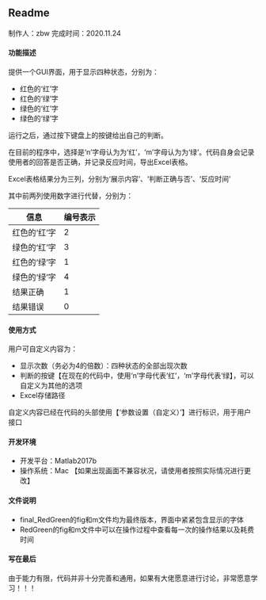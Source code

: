 ## Readme

制作人：zbw    完成时间：2020.11.24

#### 功能描述

提供一个GUI界面，用于显示四种状态，分别为：

- 红色的‘红’字
- 红色的‘绿’字
- 绿色的‘红’字
- 绿色的‘绿’字

运行之后，通过按下键盘上的按键给出自己的判断。

在目前的程序中，选择是‘n’字母认为为‘红’，‘m’字母认为为‘绿’。代码自身会记录使用者的回答是否正确，并记录反应时间，导出Excel表格。

Excel表格结果分为三列，分别为‘展示内容’、‘判断正确与否’、‘反应时间’

其中前两列使用数字进行代替，分别为：

| 信息         | 编号表示 |
| ------------ | -------- |
| 红色的‘红’字 | 2        |
| 绿色的‘红’字 | 3        |
| 红色的‘绿’字 | 1        |
| 绿色的‘绿’字 | 4        |
| 结果正确     | 1        |
| 结果错误     | 0        |

#### 使用方式

用户可自定义内容为：

- 显示次数（务必为4的倍数）：四种状态的全部出现次数
- 判断的按键【在现在的代码中，使用‘n’字母代表‘红’，‘m’字母代表‘绿】，可以自定义为其他的选项
- Excel存储路径

自定义内容已经在代码的头部使用【‘参数设置（自定义）’】进行标识，用于用户接口

#### 开发环境

- 开发平台：Matlab2017b
- 操作系统：Mac 【如果出现画面不兼容状况，请使用者按照实际情况进行更改】

#### 文件说明

- final_RedGreen的fig和m文件均为最终版本，界面中紧紧包含显示的字体
- RedGreen的fig和m文件中可以在操作过程中查看每一次的操作结果以及耗费时间

#### 写在最后

由于能力有限，代码并非十分完善和通用，如果有大佬愿意进行讨论，非常愿意学习！！！

